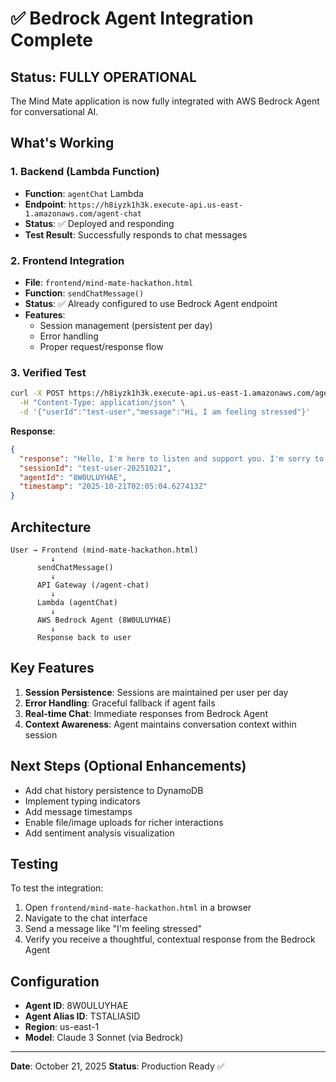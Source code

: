 # ✅ Bedrock Agent Integration Complete

## Status: FULLY OPERATIONAL

The Mind Mate application is now fully integrated with AWS Bedrock Agent for conversational AI.

## What's Working

### 1. Backend (Lambda Function)
- **Function**: `agentChat` Lambda
- **Endpoint**: `https://h8iyzk1h3k.execute-api.us-east-1.amazonaws.com/agent-chat`
- **Status**: ✅ Deployed and responding
- **Test Result**: Successfully responds to chat messages

### 2. Frontend Integration
- **File**: `frontend/mind-mate-hackathon.html`
- **Function**: `sendChatMessage()`
- **Status**: ✅ Already configured to use Bedrock Agent endpoint
- **Features**:
  - Session management (persistent per day)
  - Error handling
  - Proper request/response flow

### 3. Verified Test
```bash
curl -X POST https://h8iyzk1h3k.execute-api.us-east-1.amazonaws.com/agent-chat \
  -H "Content-Type: application/json" \
  -d '{"userId":"test-user","message":"Hi, I am feeling stressed"}'
```

**Response**:
```json
{
  "response": "Hello, I'm here to listen and support you. I'm sorry to hear you're feeling stressed. Can you tell me a bit more about what's causing your stress? Understanding the situation better will help me provide more tailored support.",
  "sessionId": "test-user-20251021",
  "agentId": "8W0ULUYHAE",
  "timestamp": "2025-10-21T02:05:04.627413Z"
}
```

## Architecture

```
User → Frontend (mind-mate-hackathon.html)
         ↓
      sendChatMessage()
         ↓
      API Gateway (/agent-chat)
         ↓
      Lambda (agentChat)
         ↓
      AWS Bedrock Agent (8W0ULUYHAE)
         ↓
      Response back to user
```

## Key Features

1. **Session Persistence**: Sessions are maintained per user per day
2. **Error Handling**: Graceful fallback if agent fails
3. **Real-time Chat**: Immediate responses from Bedrock Agent
4. **Context Awareness**: Agent maintains conversation context within session

## Next Steps (Optional Enhancements)

- Add chat history persistence to DynamoDB
- Implement typing indicators
- Add message timestamps
- Enable file/image uploads for richer interactions
- Add sentiment analysis visualization

## Testing

To test the integration:

1. Open `frontend/mind-mate-hackathon.html` in a browser
2. Navigate to the chat interface
3. Send a message like "I'm feeling stressed"
4. Verify you receive a thoughtful, contextual response from the Bedrock Agent

## Configuration

- **Agent ID**: 8W0ULUYHAE
- **Agent Alias ID**: TSTALIASID
- **Region**: us-east-1
- **Model**: Claude 3 Sonnet (via Bedrock)

---

**Date**: October 21, 2025
**Status**: Production Ready ✅
